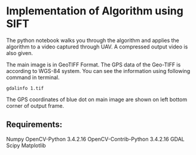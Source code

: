 # Implementation of Algorithm using SIFT

The python notebook walks you through the algorithm and applies the algorithm to a video captured through UAV. 
A compressed output video is also given. 

The main image is in GeoTIFF Format. 
The GPS data of the Geo-TIFF is according to WGS-84 system.
You can see the information using following command in terminal.
```
gdalinfo 1.tif
```

The GPS coordinates of blue dot on main image are shown on left bottom corner of output frame.

## Requirements:
Numpy
OpenCV-Python 3.4.2.16
OpenCV-Contrib-Python 3.4.2.16
GDAL
Scipy
Matplotlib

